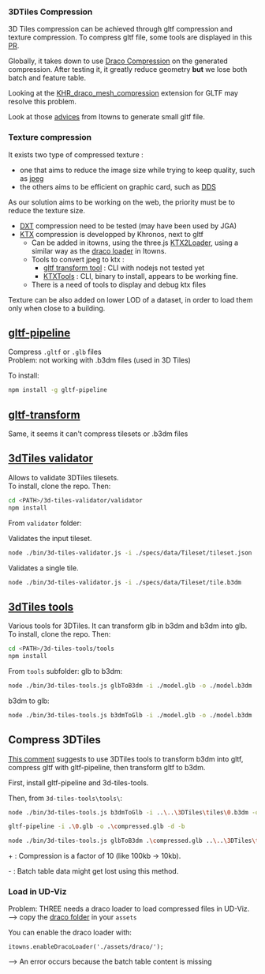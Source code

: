 ### 3DTiles Compression 

3D Tiles compression can be achieved through gltf compression and texture compression.
To compress gltf file, some tools are displayed in this [PR](https://github.com/iTowns/itowns/pull/1425#issuecomment-654104601).

Globally, it takes down to use [Draco Compression](https://google.github.io/draco/) on the generated compression. After testing it, it greatly reduce geometry **but**
we lose both batch and feature table.

Looking at the [KHR_draco_mesh_compression](https://github.com/KhronosGroup/glTF/blob/master/extensions/2.0/Khronos/KHR_draco_mesh_compression/README.md) extension for GLTF
may resolve this problem.

Look at those [advices](https://github.com/iTowns/itowns/wiki/3D-Tiles#advices-for-generating-small-gltf-files) from Itowns to generate small gltf file.

### Texture compression

It exists two type of compressed texture :
- one that aims to reduce the image size while trying to keep quality, such as [jpeg](https://en.wikipedia.org/wiki/JPEG)
- the others aims to be efficient on graphic card, such as [DDS](https://en.wikipedia.org/wiki/DirectDraw_Surface)

As our solution aims to be working on the web, the priority must be to reduce the texture size. 

- [DXT](https://en.wikipedia.org/wiki/S3_Texture_Compression) compression need to be tested (may have been used by JGA)
- [KTX](https://github.com/KhronosGroup/KTX-Software) compression is developped by Khronos, next to gltf
  - Can be added in itowns, using the three.js [KTX2Loader](https://threejs.org/docs/#examples/en/loaders/KTX2Loader), using a similar way as the
[draco loader](https://github.com/iTowns/itowns/blob/6953e0119c35a550621aa792a204c352731aca97/src/Parser/B3dmParser.js#L60) in Itowns.
  - Tools to convert jpeg to ktx : 
    - [gltf transform tool](https://gltf-transform.donmccurdy.com/cli.html) : CLI with nodejs not tested yet
    - [KTXTools](https://github.com/KhronosGroup/3D-Formats-Guidelines/blob/main/KTXTools.md) : CLI, binary to install, appears to be working fine.
  - There is a need of tools to display and debug ktx files


Texture can be also added on lower LOD of a dataset, in order to load them only when close to a building.

## [gltf-pipeline](https://github.com/CesiumGS/gltf-pipeline)

Compress `.gltf` or `.glb` files  
Problem: not working with .b3dm files (used in 3D Tiles)

To install:

```bash
npm install -g gltf-pipeline
```

## [gltf-transform](https://gltf-transform.donmccurdy.com/)

Same, it seems it can't compress tilesets or .b3dm files

## [3dTiles validator](https://github.com/CesiumGS/3d-tiles-validator)

Allows to validate 3DTiles tilesets.  
To install, clone the repo. Then:

```bash
cd <PATH>/3d-tiles-validator/validator
npm install
```

From `validator` folder:

Validates the input tileset.

```bash
node ./bin/3d-tiles-validator.js -i ./specs/data/Tileset/tileset.json
```

Validates a single tile.

```bash
node ./bin/3d-tiles-validator.js -i ./specs/data/Tileset/tile.b3dm
```

## [3dTiles tools](https://github.com/engineerhe/3d-tiles-tools)

Various tools for 3DTiles. It can transform glb in b3dm and b3dm into glb.  
To install, clone the repo. Then:

```bash
cd <PATH>/3d-tiles-tools/tools
npm install
```

From `tools` subfolder:
glb to b3dm:

```bash
node ./bin/3d-tiles-tools.js glbToB3dm -i ./model.glb -o ./model.b3dm
```

b3dm to glb:

```bash
node ./bin/3d-tiles-tools.js b3dmToGlb -i ./model.glb -o ./model.b3dm
```

## Compress 3DTiles

[This comment](https://gitmemory.com/issue/Geodan/pg2b3dm/21/510384357) suggests to use 3DTiles tools to transform b3dm into gltf, compress gltf with gltf-pipeline, then transform gltf to b3dm.

First, install gltf-pipeline and 3d-tiles-tools.

Then, from `3d-tiles-tools\tools\`:

```bash
node ./bin/3d-tiles-tools.js b3dmToGlb -i ..\..\3DTiles\tiles\0.b3dm -o 0.glb

gltf-pipeline -i .\0.glb -o .\compressed.glb -d -b

node ./bin/3d-tiles-tools.js glbToB3dm .\compressed.glb ..\..\3DTiles\tiles\0-compressed.b3dm
```

\+ : Compression is a factor of 10 (like 100kb -> 10kb).

\- : Batch table data might get lost using this method.

### Load in UD-Viz

Problem: THREE needs a draco loader to load compressed files in UD-Viz.  
--> copy the [draco folder](https://github.com/mrdoob/three.js/tree/dev/examples/js/libs/draco) in your `assets`

You can enable the draco loader with:

```
itowns.enableDracoLoader('./assets/draco/');
```

--> An error occurs because the batch table content is missing
